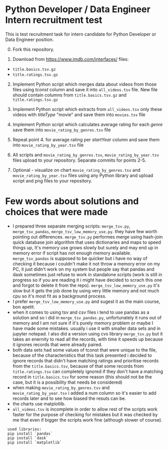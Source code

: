 # Python Developer / Data Engineer Intern recruitment test
This is test recruitment task for intern candidate for Python Developer or Data Engineer position.

0. Fork this repository.

1. Download from https://www.imdb.com/interfaces/ files:
- `title.basics.tsv.gz`
- `title.ratings.tsv.gz`

2. Implement Python script which merges data about videos from those files using *tconst* column and save it into `all_videos.tsv` file. New file should contain columns from `title.basics.tsv.gz` and `title.ratings.tsv.gz`

3. Implement Python script which extracts from `all_videos.tsv` only these videos with *titleType* "movie" and save them into `movies.tsv` file

4. Implement Python script which calculates average rating for each *genre* save them into `movie_rating_by_genres.tsv` file

5. Repeat point 4. for average rating per *startYear* column and save them into `movie_rating_by_year.tsv` file

6. All scripts and `movie_rating_by_genres.tsv`, `movie_rating_by_year.tsv` files upload to your repository. Separate commits for points 2-5.

7. Optional - visualize on chart `movie_rating_by_genres.tsv` and `movie_rating_by_year.tsv` files using any Python library and upload script and png files to your repository.

# Few words about solutions and choices that were made
- I prepared three separate merging scripts: `merge_tsv.py`, `merge_tsv_pandas`, `merge_tsv_low_memory_use.py`. they have few worth pointing out differences. `merge_tsv.py` performes merge using hash-join quick database join algorithm that uses dictionaries and maps to speed things up, It's memory use grows slowly but surely and may end up in memory error if script has not enough memory available. `merge_tsv_pandas` is supposed to be quicker but i have no way of checking it because i couldn't make it not throw a memory error on my PC, it just didn't work on my system but people say that pandas and dask sometimes just refuse to work in standalone scripts (work is still in progress so if you are reading it i might have decided to scrach this one and forgot to delete it from the repo). `merge_tsv_low_memory_use.py` it's slow but it gets the job done by using very little memory and not much cpu so it's most fit as a background process.
- I prefer `merge_tsv_low_memory_use.py` and sugest it as the main course, bon apetit.
- when it comes to using tsv and csv files i tend to use pandas as a solution and so i did in `merge_tsv_pandas.py`, unfortunately it runs out of memory and I am not sure if it's purely memory problem or maybe I have made some mistakes. usually i use it with smaller data sets and in jupyter notepad. I also did a version using cvs library `merge_tsv.py` but it takes an enernity to read all the records, with time it speeds up because it ignores records that were already paired.
- both data sets had some values of tconst that were unique to the file, because of the characteristics that this task presented i decided to ignore records that didn't have matching ratings and prioritise records from the `title.basics.tsv`, because of that some records from `title.ratings.tsv` can completely ignored if they don't have a matching record in `title.basics.tsv` for some reason (this should not be the case, but it is a possibility that needs be considered)
- when making `movie_rating_by_genres.tsv` and `movie_rating_by_year.tsv` i added a num column so it's easier to add records later and to see how biased the resuts can be.
- the charts use matplotlib.
- `all_videos.tsv` is incomplete in order to allow rest of the scripts work faster for the purpose of checking for mistakes but it was checked by me that even if bigger the scripts work fine (although slower of course).
```
 used libraries:
 pip install `pandas`
 pip install `dask`
 pip install `matplotlib`
```
